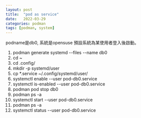 ```yaml
---
layout: post
title:  "pod as service"
date:   2022-03-29
categories: podman
tags: [podman, system]
---
```

podname是db0, 系統是opensuse
預設系統為某使用者登入後啟動。

1. podman generate systemd --files --name db0 
2. cd ~
3.  cd .config/
4.  mkdir -p systemd/user
5.  cp *.service ~/.config/systemd/user/
6.  systemctl enable --user pod-db0.service 
7.  systemctl is-enabled --user pod-db0.service 
8.  podman pod stop db0
9.  podman ps -a
10.  systemctl start --user pod-db0.service 
11.  podman ps -a
12.  systemctl status --user pod-db0.service 
